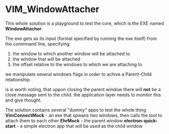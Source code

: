 # VIM_WindowAttacher

This whole solution is a playground to test the core, which is the EXE named **WindowAttacher**.

The exe gets as its input (format specified by running the exe itself) from the commnand line, specifying:

1. the window to which another window will be attached to
2. the window that will be attached
3. the offset relative to the windows to which we are attaching to

we manipulate several windows flags in order to achive a Parent-Child relationship.

is is worth noting, that uppon closing the parent window there will **not** be a close message sent to the child.
the application layer needs to monitor this and give thought.

The solution contains several "dummy" apps to test the whole thing
**VimConnectMock** - an exe that spwans two windows, then calls the tool to attach them to each other
**EhrMock** - the parent window
**electron-quick-start** - a simple electron app that will be used as the child window

